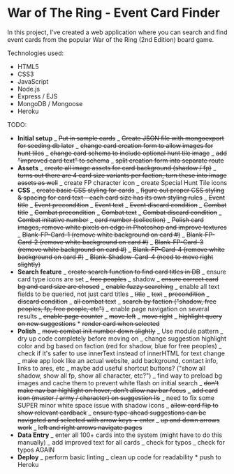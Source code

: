 # War of The Ring - Event Card Finder

In this project, I've created a web application where you can search and find event cards from the popular War of the Ring (2nd Edition) board game.

Technologies used:

- HTML5
- CSS3
- JavaScript
- Node.js
- Express / EJS
- MongoDB / Mongoose
- Heroku

TODO:

- **Initial setup**
  _ ~~Put in sample cards~~
  _ ~~Create JSON file with mongoexport for seeding db later~~
  _ ~~change card creation form to allow images for hunt tiles~~
  _ ~~change card schema to include optional hunt tile image~~
  _ ~~add "improved card text" to schema~~
  _ ~~split creation form into separate route~~
- **Assets**
  _ ~~create all image assets for card background (shadow / fp)~~
  _ ~~turns out there are 4 card size variants per faction, turn these into image assets as well~~
  _ create FP character icon
  _ create Special Hunt Tile icons
- **CSS**
  _ ~~create basic CSS styling for cards~~
  _ ~~figure out proper CSS styling & spacing for card text - each card size has its own styling rules~~
  _ ~~Event title~~
  _ ~~Event precondition~~
  _ ~~Event text~~
  _ ~~Event discard condition~~
  _ ~~Combat title~~
  _ ~~Combat precondition~~
  _ ~~Combat text~~
  _ ~~Combat discard condition~~
  _ ~~Combat initative number~~
  _ ~~card number (collection)~~
  _ ~~Polish card images, remove white pixels on edge in Photoshop and improve textures~~
  _ ~~Blank-FP-Card-1 (remove white background on card #)~~
  _ ~~Blank-FP-Card-2 (remove white background on card #)~~
  _ ~~Blank-FP-Card-3 (remove white background on card #)~~
  _ ~~Blank-FP-Card-4 (remove white background on card #)~~
  _ ~~Blank-Shadow-Card-4 (need to move right slightly)~~
- **Search feature**
  _ ~~create search function to find card titles in DB~~
  _ ensure card type icons are set
  _ ~~free peoples~~
  _ shadow
  _ ~~ensure correct card bg and card size are chosed~~
  _ ~~enable fuzzy searching~~
  _ enable all text fields to be queried, not just card titles
  _ ~~title~~
  _ ~~text~~
  _ ~~precondition~~
  _ ~~discard condition~~
  _ ~~all combat text~~
  _ ~~search by faction ("shadow, free peoples, fp, free people, etc")~~
  _ enable page navigation on several results
  _ ~~enable page counter~~
  _ ~~move left~~
  _ ~~move right~~
  _ ~~highlight query on new suggestions~~ \* ~~render card when selected~~
- **Polish**
  _ ~~move combat init number down slightly~~
  _ Use module pattern
  _ dry up code completely before moving on
  _ change suggestion highlight color and bg based on faction (red for shadow, blue for free peoples)
  _ check if it's safer to use innerText instead of innerHTML for text change
  _ make app look like an actual website, add background, contact info, links to ares, etc
  _ maybe add useful shortcut buttons? ("show all shadow, show all fp, show all character, etc?")
  _ find way to preload bg images and cache them to prevent white flash on initial search
  _ ~~don't make nav bar highlight on hover, don't allow nav bar focus~~
  _ ~~add card icon (muster / army / character) on suggestion lis~~
  _ need to fix some SUPER minor white space issue with shadow icons
  _ ~~allow card flip to show relevant cardback~~
  _ ~~ensure type-ahead suggestions can be navigated and selected with arrow keys + enter~~
  _ ~~up and down arrows work~~
  \_ ~~left and right arrows navigate pages~~
- **Data Entry**
  _ enter all 100+ cards into the system (might have to do this manually)
  _ add improved text for all cards
  _ check for typos
  _ check for typos AGAIN
- **Deploy**
  _ perform basic linting
  _ clean up code for readability \* push to Heroku
